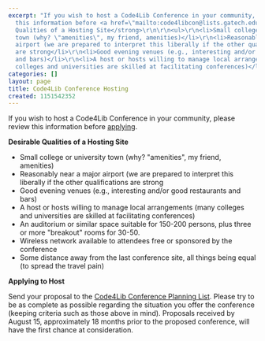 ```yaml
---
excerpt: "If you wish to host a Code4Lib Conference in your community, please review
  this information before <a href=\"mailto:code4libcon@lists.gatech.edu\">applying</a>.\r\n\r\n<strong>Desirable
  Qualities of a Hosting Site</strong>\r\n\r\n<ul>\r\n<li>Small college or university
  town (why? \"amenities\", my friend, amenities)</li>\r\n<li>Reasonably near a major
  airport (we are prepared to interpret this liberally if the other qualifications
  are strong</li>\r\n<li>Good evening venues (e.g., interesting and/or good restaurants
  and bars)</li>\r\n<li>A host or hosts willing to manage local arrangements (many
  colleges and universities are skilled at facilitating conferences)</li>\r"
categories: []
layout: page
title: Code4Lib Conference Hosting
created: 1151542352
---
```

If you wish to host a Code4Lib Conference in your community, please review this information before <a href="mailto:code4libcon@lists.gatech.edu">applying</a>.

<strong>Desirable Qualities of a Hosting Site</strong>

<ul>
<li>Small college or university town (why? "amenities", my friend, amenities)</li>
<li>Reasonably near a major airport (we are prepared to interpret this liberally if the other qualifications are strong</li>
<li>Good evening venues (e.g., interesting and/or good restaurants and bars)</li>
<li>A host or hosts willing to manage local arrangements (many colleges and universities are skilled at facilitating conferences)</li>
<li>An auditorium or similar space suitable for 150-200 persons, plus three or more "breakout" rooms for 30-50.</li>
<li>Wireless network available to attendees free or sponsored by the conference</li>
<li>Some distance away from the last conference site, all things being equal (to spread the travel pain)</li>
</ul>

<strong>Applying to Host</strong>

Send your proposal to the <a href="mailto:code4libcon@lists.gatech.edu">Code4Lib Conference Planning List</a>. Please try to be as complete as possible regarding the situation you offer the conference (keeping criteria such as those above in mind). Proposals received by August 15, approximately 18 months prior to the proposed conference, will have the first chance at consideration.
